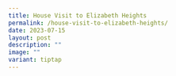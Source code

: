 ```yaml
---
title: House Visit to Elizabeth Heights
permalink: /house-visit-to-elizabeth-heights/
date: 2023-07-15
layout: post
description: ""
image: ""
variant: tiptap
---
```

